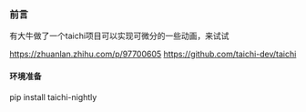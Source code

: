 ### 前言

有大牛做了一个taichi项目可以实现可微分的一些动画，来试试

https://zhuanlan.zhihu.com/p/97700605
https://github.com/taichi-dev/taichi

#### 环境准备
pip install taichi-nightly
